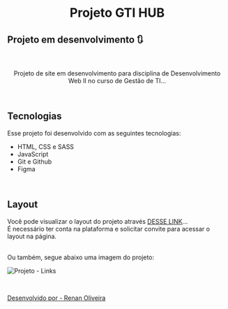 <h1 align="center"> Projeto GTI HUB </h1>

## Projeto em desenvolvimento 🔃

<br>

<p align="center">
  Projeto de site em desenvolvimento para disciplina de Desenvolvimento Web II no curso de Gestão de TI...</b>
</p>

<br>

## Tecnologias

Esse projeto foi desenvolvido com as seguintes tecnologias:
- HTML, CSS e SASS
- JavaScript
- Git e Github
- Figma

<br>

## Layout

Você pode visualizar o layout do projeto através [DESSE LINK](https://www.figma.com/file/GYg5QDMm608vl6jW4X8Upx/Atividade-3---P%C3%A1gina-Dev-Web-II?type=design&node-id=0%3A1&mode=design&t=f7e7e1laFX96tp4n-1)... <br>
É necessário ter conta na plataforma e solicitar convite para acessar o layout na página.

<br>
Ou também, segue abaixo uma imagem do projeto:

<br>

![Projeto - Links]()

<br>

<a href="https://www.linkedin.com/in/renanolv/">Desenvolvido por - Renan Oliveira</a>
